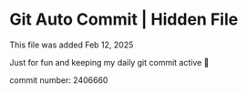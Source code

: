 # Git Auto Commit | Hidden File

This file was added Feb 12, 2025

Just for fun and keeping my daily git commit active 🤪

commit number: 2406660
